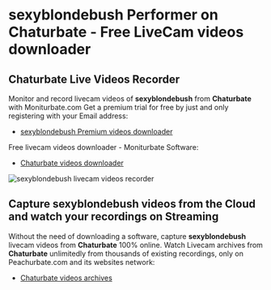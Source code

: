 # sexyblondebush Performer on Chaturbate - Free LiveCam videos downloader

## Chaturbate Live Videos Recorder

Monitor and record livecam videos of **sexyblondebush** from **Chaturbate** with Moniturbate.com
Get a premium trial for free by just and only registering with your Email address:
* [sexyblondebush Premium videos downloader](https://moniturbate.com/request-demo-licence-key.html)

Free livecam videos downloader - Moniturbate Software:
* [Chaturbate videos downloader](https://moniturbate.com/moniturbate-download-software.html)

![sexyblondebush livecam videos recorder](https://peachurnet.com/templates/moniturbate-software.png)


## Capture sexyblondebush videos from the Cloud and watch your recordings on Streaming

Without the need of downloading a software, capture **sexyblondebush** livecam videos from **Chaturbate** 100% online.
Watch Livecam archives from **Chaturbate** unlimitedly from thousands of existing recordings, only on Peachurbate.com and its websites network:
* [Chaturbate videos archives](https://peachurnet.com/)